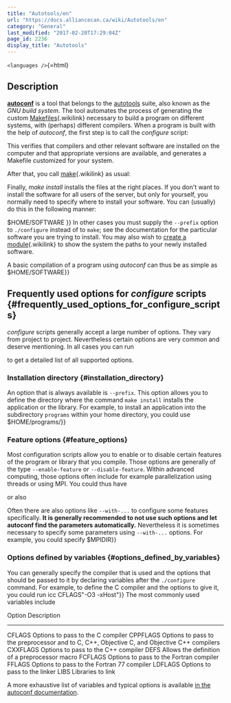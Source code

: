 ```yaml
---
title: "Autotools/en"
url: "https://docs.alliancecan.ca/wiki/Autotools/en"
category: "General"
last_modified: "2017-02-20T17:29:04Z"
page_id: 2236
display_title: "Autotools"
---
```


`<languages />`{=html}

## Description

[**autoconf**](https://en.wikipedia.org/wiki/Autoconf) is a tool that belongs to the [autotools](http://en.wikipedia.org/wiki/GNU_build_system) suite, also known as the *GNU build system*. The tool automates the process of generating the custom [Makefiles](https://docs.alliancecan.ca/Make "Makefiles"){.wikilink} necessary to build a program on different systems, with (perhaps) different compilers. When a program is built with the help of *autoconf*, the first step is to call the *configure* script:

This verifies that compilers and other relevant software are installed on the computer and that appropriate versions are available, and generates a Makefile customized for your system.

After that, you call [make](https://docs.alliancecan.ca/Make "make"){.wikilink} as usual:

Finally, *make install* installs the files at the right places. If you don\'t want to install the software for all users of the server, but only for yourself, you normally need to specify where to install your software. You can (usually) do this in the following manner:

\$HOME/SOFTWARE }} In other cases you must supply the `--prefix` option to `./configure` instead of to `make`; see the documentation for the particular software you are trying to install. You may also wish to [create a module](https://docs.alliancecan.ca/Créer_un_module/en "create a module"){.wikilink} to show the system the paths to your newly installed software.

A basic compilation of a program using *autoconf* can thus be as simple as \$HOME/SOFTWARE}}

## Frequently used options for *configure* scripts {#frequently_used_options_for_configure_scripts}

*configure* scripts generally accept a large number of options. They vary from project to project. Nevertheless certain options are very common and deserve mentioning. In all cases you can run

to get a detailed list of all supported options.

### Installation directory {#installation_directory}

An option that is always available is `--prefix`. This option allows you to define the directory where the command `make install` installs the application or the library. For example, to install an application into the subdirectory `programs` within your home directory, you could use \$HOME/programs/}}

### Feature options {#feature_options}

Most configuration scripts allow you to enable or to disable certain features of the program or library that you compile. Those options are generally of the type `--enable-feature` or `--disable-feature`. Within advanced computing, those options often include for example parallelization using threads or using MPI. You could thus have

or also

Often there are also options like `--with-...` to configure some features specifically. **It is generally recommended to not use such options and let autoconf find the parameters automatically.** Nevertheless it is sometimes necessary to specify some parameters using `--with-...` options. For example, you could specify \$MPIDIR}}

### Options defined by variables {#options_defined_by_variables}

You can generally specify the compiler that is used and the options that should be passed to it by declaring variables after the `./configure` command. For example, to define the C compiler and the options to give it, you could run icc CFLAGS\"-O3 -xHost\"}} The most commonly used variables include

  Option     Description
  ---------- ---------------------------------------------------------------------------------------------
  CFLAGS     Options to pass to the C compiler
  CPPFLAGS   Options to pass to the preprocessor and to C, C++, Objective C, and Objective C++ compilers
  CXXFLAGS   Options to pass to the C++ compiler
  DEFS       Allows the definition of a preprocessor macro
  FCFLAGS    Options to pass to the Fortran compiler
  FFLAGS     Options to pass to the Fortran 77 compiler
  LDFLAGS    Options to pass to the linker
  LIBS       Libraries to link
             

A more exhaustive list of variables and typical options is available [in the autoconf documentation](http://www.gnu.org/software/autoconf/manual/autoconf.html).
